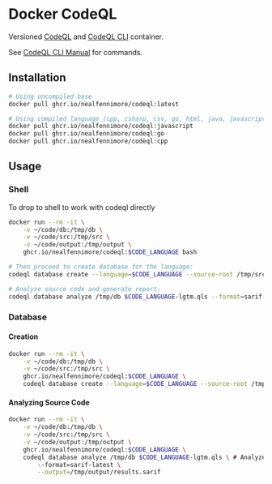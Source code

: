 # Docker CodeQL

Versioned [CodeQL](https://github.com/github/codeql) and [CodeQL CLI](https://github.com/github/codeql-cli-binaries) container.

See [CodeQL CLI Manual](https://codeql.github.com/docs/codeql-cli/manual/) for commands.

## Installation

```sh
# Using uncompiled base
docker pull ghcr.io/nealfennimore/codeql:latest

# Using compiled language (cpp, csharp, csv, go, html, java, javascript, properties, python, xml supported)
docker pull ghcr.io/nealfennimore/codeql:javascript
docker pull ghcr.io/nealfennimore/codeql:go
docker pull ghcr.io/nealfennimore/codeql:cpp
```

## Usage

### Shell

To drop to shell to work with codeql directly

```sh
docker run --rm -it \
    -v ~/code/db:/tmp/db \
    -v ~/code/src:/tmp/src \
    -v ~/code/output:/tmp/output \
    ghcr.io/nealfennimore/codeql:$CODE_LANGUAGE bash

# Then proceed to create database for the language:
codeql database create --language=$CODE_LANGUAGE --source-root /tmp/src /tmp/db

# Analyze source code and generate report:
codeql database analyze /tmp/db $CODE_LANGUAGE-lgtm.qls --format=sarif-latest --output=/tmp/output/results.sarif
```

### Database

#### Creation
```sh
docker run --rm -it \
    -v ~/code/db:/tmp/db \
    -v ~/code/src:/tmp/src \
    ghcr.io/nealfennimore/codeql:$CODE_LANGUAGE \
    codeql database create --language=$CODE_LANGUAGE --source-root /tmp/src /tmp/db
```

#### Analyzing Source Code
```sh
docker run --rm -it \
    -v ~/code/db:/tmp/db \
    -v ~/code/src:/tmp/src \
    -v ~/code/output:/tmp/output \
    ghcr.io/nealfennimore/codeql:$CODE_LANGUAGE \
    codeql database analyze /tmp/db $CODE_LANGUAGE-lgtm.qls \ # Analyze with default query suites
        --format=sarif-latest \
        --output=/tmp/output/results.sarif
```

